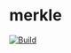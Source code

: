 # merkle

[![Build](https://github.com/henrytill/merkle/actions/workflows/main.yml/badge.svg)](https://github.com/henrytill/merkle/actions/workflows/main.yml)

